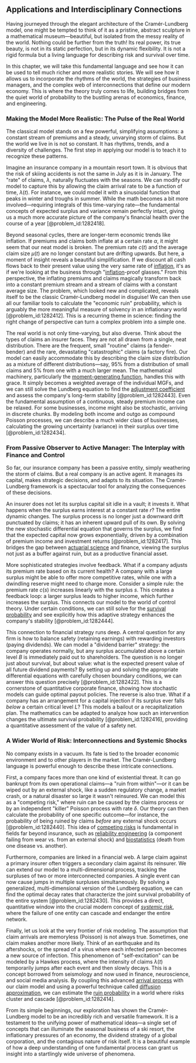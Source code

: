 ## Applications and Interdisciplinary Connections

Having journeyed through the elegant architecture of the Cramér-Lundberg model, one might be tempted to think of it as a pristine, abstract sculpture in a mathematical museum—beautiful, but isolated from the messy reality of the world. Nothing could be further from the truth! Its real power, its true beauty, is not in its static perfection, but in its dynamic flexibility. It is not a rigid formula but a living language for describing risk and survival over time.

In this chapter, we will take this fundamental language and see how it can be used to tell much richer and more realistic stories. We will see how it allows us to incorporate the rhythms of the world, the strategies of business managers, and the complex web of interconnections that define our modern economy. This is where the theory truly comes to life, building bridges from the quiet world of probability to the bustling arenas of economics, finance, and engineering.

### Making the Model More Realistic: The Pulse of the Real World

The classical model stands on a few powerful, simplifying assumptions: a constant stream of premiums and a steady, unvarying storm of claims. But the world we live in is not so constant. It has rhythms, trends, and a diversity of challenges. The first step in applying our model is to teach it to recognize these patterns.

Imagine an insurance company in a mountain resort town. It is obvious that the risk of skiing accidents is not the same in July as it is in January. The "rate" of claims, $\lambda$, naturally fluctuates with the seasons. We can modify our model to capture this by allowing the claim arrival rate to be a function of time, $\lambda(t)$. For instance, we could model it with a sinusoidal function that peaks in winter and troughs in summer. While the math becomes a bit more involved—requiring integrals of this time-varying rate—the fundamental concepts of expected surplus and variance remain perfectly intact, giving us a much more accurate picture of the company's financial health over the course of a year [@problem_id:1282418].

Beyond seasonal cycles, there are longer-term economic trends like inflation. If premiums and claims both inflate at a certain rate $\alpha$, it might seem that our neat model is broken. The premium rate $c(t)$ and the average claim size $\mu(t)$ are no longer constant but are drifting upwards. But here, a moment of insight reveals a beautiful simplification. If we discount all cash flows back to their present value using the very same rate of [inflation](@article_id:160710), it's as if we're looking at the business through "[inflation](@article_id:160710)-proof glasses." From this perspective, the inflating premiums and claims magically transform back into a constant premium stream and a stream of claims with a constant average size. The problem, which looked new and complicated, reveals itself to be the classic Cramér-Lundberg model in disguise! We can then use all our familiar tools to calculate the "economic ruin" probability, which is arguably the more meaningful measure of solvency in an inflationary world [@problem_id:1282412]. This is a recurring theme in science: finding the right change of perspective can turn a complex problem into a simple one.

The real world is not only time-varying, but also diverse. Think about the types of claims an insurer faces. They are not all drawn from a single, neat distribution. There are the frequent, small "routine" claims (a fender-bender) and the rare, devastating "catastrophic" claims (a factory fire). Our model can easily accommodate this by describing the claim size distribution as a mixture of different distributions—say, 95% from a distribution of small claims and 5% from one with a much larger mean. The mathematical machinery, particularly the [moment-generating function](@article_id:153853), handles this with grace. It simply becomes a weighted average of the individual MGFs, and we can still solve the Lundberg equation to find the [adjustment coefficient](@article_id:264116) and assess the company's long-term stability [@problem_id:1282443]. Even the fundamental assumption of a continuous, steady premium income can be relaxed. For some businesses, income might also be stochastic, arriving in discrete chunks. By modeling both income and outgo as compound Poisson processes, we can describe a much wider class of businesses, calculating the growing uncertainty (variance) in their surplus over time [@problem_id:1282434].

### From Passive Observer to Active Manager: The Interplay with Finance and Control

So far, our insurance company has been a passive entity, simply weathering the storm of claims. But a real company is an active agent. It manages its capital, makes strategic decisions, and adapts to its situation. The Cramér-Lundberg framework is a spectacular tool for analyzing the consequences of these decisions.

An insurer does not let its surplus capital sit idle in a vault; it invests it. What happens when the surplus earns interest at a constant rate $r$? The entire dynamic changes. The surplus process is no longer just a downward drift punctuated by claims; it has an inherent upward pull of its own. By solving the new stochastic differential equation that governs the surplus, we find that the expected capital now grows exponentially, driven by a combination of premium income and investment returns [@problem_id:1282417]. This bridges the gap between [actuarial science](@article_id:274534) and finance, viewing the surplus not just as a buffer against ruin, but as a productive financial asset.

More sophisticated strategies involve feedback. What if a company adjusts its premium rate based on its current health? A company with a large surplus might be able to offer more competitive rates, while one with a dwindling reserve might need to charge more. Consider a simple rule: the premium rate $c(s)$ increases linearly with the surplus $s$. This creates a feedback loop: a larger surplus leads to higher income, which further increases the surplus. This connects our model to the world of control theory. Under certain conditions, we can still solve for the [survival probability](@article_id:137425) and see explicitly how this adaptive strategy enhances the company's stability [@problem_id:1282444].

This connection to financial strategy runs deep. A central question for any firm is how to balance safety (retaining earnings) with rewarding investors (paying dividends). We can model a "dividend barrier" strategy: the company operates normally, but any surplus accumulated above a certain level $B$ is immediately paid out to shareholders. The question is no longer just about survival, but about value: what is the expected present value of all future dividend payments? By setting up and solving the appropriate differential equations with carefully chosen boundary conditions, we can answer this question precisely [@problem_id:1282422]. This is a cornerstone of quantitative corporate finance, showing how stochastic models can guide optimal payout policies. The reverse is also true. What if a company has an arrangement for a capital injection if its surplus ever falls *below* a certain critical level $L$? This models a bailout or a recapitalization plan. The mathematics can be adapted to analyze how such an intervention changes the ultimate survival probability [@problem_id:1282416], providing a quantitative assessment of the value of a safety net.

### A Wider World of Risk: Interconnections and Systemic Shocks

No company exists in a vacuum. Its fate is tied to the broader economic environment and to other players in the market. The Cramér-Lundberg language is powerful enough to describe these intricate connections.

First, a company faces more than one kind of existential threat. It can go bankrupt from its own operational claims—a "ruin from within"—or it can be wiped out by an external shock, like a sudden regulatory change, a market crash, or a natural disaster so large it wasn't reinsured. We can model this as a "competing risk," where ruin can be caused by the claims process or by an independent "killer" Poisson process with rate $\delta$. Our theory can then calculate the probability of one specific outcome—for instance, the probability of being ruined by claims *before* any external shock occurs [@problem_id:1282440]. This idea of [competing risks](@article_id:172783) is fundamental in fields far beyond insurance, such as [reliability engineering](@article_id:270817) (a component failing from wear vs. from an external shock) and [biostatistics](@article_id:265642) (death from one disease vs. another).

Furthermore, companies are linked in a financial web. A large claim against a primary insurer often triggers a secondary claim against its reinsurer. We can extend our model to a multi-dimensional process, tracking the surpluses of two or more interconnected companies. A single event can now cause jumps in multiple surpluses simultaneously. By solving a generalized, multi-dimensional version of the Lundberg equation, we can find the optimal decay rates that characterize the joint survival probability of the entire system [@problem_id:1282430]. This provides a direct, quantitative window into the crucial modern concept of *[systemic risk](@article_id:136203)*, where the failure of one entity can cascade and endanger the entire network.

Finally, let us look at the very frontier of risk modeling. The assumption that claim arrivals are memoryless (Poisson) is not always true. Sometimes, one claim makes another more likely. Think of an earthquake and its aftershocks, or the spread of a virus where each infected person becomes a new source of infection. This phenomenon of "self-excitation" can be modeled by a Hawkes process, where the intensity of claims $\lambda(t)$ temporarily jumps after each event and then slowly decays. This is a concept borrowed from seismology and now used in finance, neuroscience, and social media analysis. By coupling this advanced [arrival process](@article_id:262940) with our claim model and using a powerful technique called [diffusion approximation](@article_id:147436), we can estimate the [ruin probability](@article_id:267764) in a world where risks cluster and cascade [@problem_id:1282414].

From its simple beginnings, our exploration has shown the Cramér-Lundberg model to be an incredibly rich and versatile framework. It is a testament to the unifying power of mathematical ideas—a single set of concepts that can illuminate the seasonal business of a ski resort, the inflationary pressures of an economy, the dividend strategy of a global corporation, and the contagious nature of risk itself. It is a beautiful example of how a deep understanding of one fundamental process can grant us insight into a startlingly wide universe of phenomena.